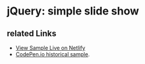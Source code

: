 # jQuery: simple slide show

## related Links

* [View Sample Live on Netlify](https://rasx-node-js.netlify.app/jquery-simple-slide-show/)
* [CodePen.io historical sample](https://codepen.io/rasx/pen/ybACJ).
